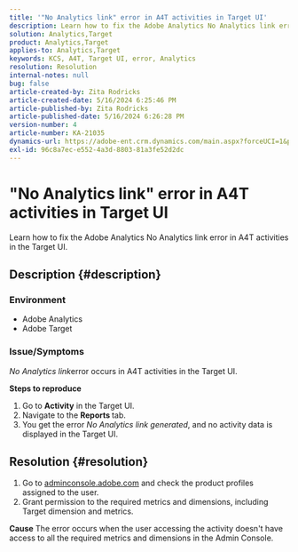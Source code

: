 ```yaml
---
title: '"No Analytics link" error in A4T activities in Target UI'
description: Learn how to fix the Adobe Analytics No Analytics link error in A4T activities in the Target UI
solution: Analytics,Target
product: Analytics,Target
applies-to: Analytics,Target
keywords: KCS, A4T, Target UI, error, Analytics
resolution: Resolution
internal-notes: null
bug: false
article-created-by: Zita Rodricks
article-created-date: 5/16/2024 6:25:46 PM
article-published-by: Zita Rodricks
article-published-date: 5/16/2024 6:26:28 PM
version-number: 4
article-number: KA-21035
dynamics-url: https://adobe-ent.crm.dynamics.com/main.aspx?forceUCI=1&pagetype=entityrecord&etn=knowledgearticle&id=ed3366b3-b113-ef11-9f89-6045bd0298d4
exl-id: 96c8a7ec-e552-4a3d-8803-81a3fe52d2dc
---
```

# "No Analytics link" error in A4T activities in Target UI


Learn how to fix the Adobe Analytics No Analytics link error in A4T activities in the Target UI.

## Description {#description}


### <b>Environment</b>

- Adobe Analytics
- Adobe Target




### <b>Issue/Symptoms</b>

*No Analytics link*error occurs in A4T activities in the Target UI.



<b>Steps to reproduce</b>

1. Go to <b>Activity</b> in the Target UI.
2. Navigate to the <b>Reports </b>tab.
3. You get the error *No Analytics link generated*, and no activity data is displayed in the Target UI.



## Resolution {#resolution}


1. Go to [adminconsole.adobe.com](https://adminconsole.adobe.com/) and check the product profiles assigned to the user.
2. Grant permission to the required metrics and dimensions, including Target dimension and metrics.



<b>Cause</b>
The error occurs when the user accessing the activity doesn't have access to all the required metrics and dimensions in the Admin Console.
